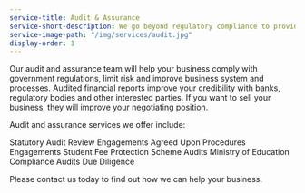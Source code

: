 ```yaml
---
service-title: Audit & Assurance
service-short-description: We go beyond regulatory compliance to provide independent and impartial advice that has a tangible benefit to your business.
service-image-path: "/img/services/audit.jpg"
display-order: 1
---
```

Our audit and assurance team will help your business comply with government regulations, limit risk and improve business system and processes. Audited financial reports improve your credibility with banks, regulatory bodies and other interested parties. If you want to sell your business, they will improve your negotiating position.

Audit and assurance services we offer include:

Statutory Audit
Review Engagements
Agreed Upon Procedures Engagements
Student Fee Protection Scheme Audits
Ministry of Education Compliance Audits
Due Diligence

Please contact us today to find out how we can help your business.
